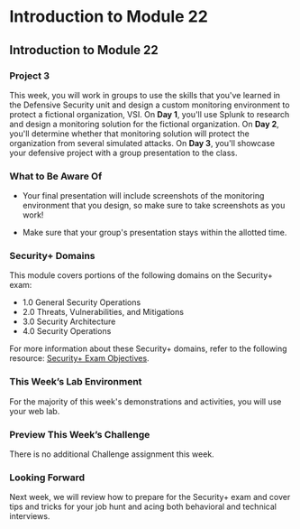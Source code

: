 # Introduction to Module 22

## Introduction to Module 22

### Project 3

This week, you will work in groups to use the skills that you've learned in the Defensive Security unit and design a custom monitoring environment to protect a fictional organization, VSI. On **Day 1**, you'll use Splunk to research and design a monitoring solution for the fictional organization. On **Day 2**, you'll determine whether that monitoring solution will protect the organization from several simulated attacks. On **Day 3**, you'll showcase your defensive project with a group presentation to the class.

### What to Be Aware Of

- Your final presentation will include screenshots of the monitoring environment that you design, so make sure to take screenshots as you work!

- Make sure that your group's presentation stays within the allotted time.

### Security+ Domains

This module covers portions of the following domains on the Security+ exam:

- 1.0 General Security Operations
- 2.0 Threats, Vulnerabilities, and Mitigations
- 3.0 Security Architecture
- 4.0 Security Operations

For more information about these Security+ domains, refer to the following resource: [Security+ Exam Objectives](https://assets.ctfassets.net/82ripq7fjls2/6TYWUym0Nudqa8nGEnegjG/0f9b974d3b1837fe85ab8e6553f4d623/CompTIA-Security-Plus-SY0-701-Exam-Objectives.pdf).

### This Week’s Lab Environment

For the majority of this week's demonstrations and activities, you will use your web lab.

### Preview This Week’s Challenge

There is no additional Challenge assignment this week.

### Looking Forward

Next week, we will review how to prepare for the Security+ exam and cover tips and tricks for your job hunt and acing both behavioral and technical interviews.
